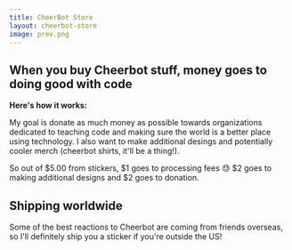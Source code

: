 ```yaml
---
title: CheerBot Store
layout: cheerbot-store
image: prev.png
---
```


## When you buy Cheerbot stuff, money goes to doing good with code

**Here's how it works:**

My goal is donate as much money as possible towards organizations dedicated to teaching code and making sure the world is a better place using technology. I also want to make additional desings and potentially cooler merch (cheerbot shirts, it'll be a thing!).

So out of $5.00 from stickers, $1 goes to processing fees 😓 $2 goes to making additional designs and $2 goes to donation.

## Shipping worldwide

Some of the best reactions to Cheerbot are coming from friends overseas, so I'll definitely ship you a sticker if you're outside the US!
